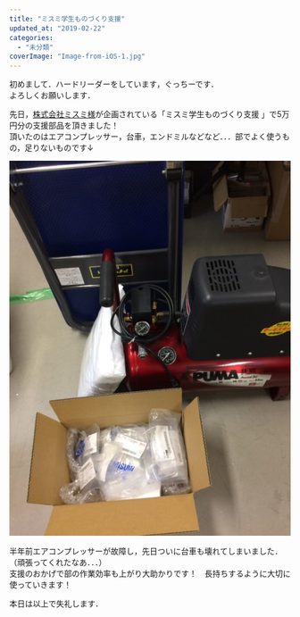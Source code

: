```yaml
---
title: "ミスミ学生ものづくり支援"
updated_at: "2019-02-22"
categories: 
  - "未分類"
coverImage: "Image-from-iOS-1.jpg"
---
```


初めまして．ハードリーダーをしています，ぐっちーです．  
よろしくお願いします．  
  
先日，[株式会社ミスミ様](https://www.misumi.co.jp/)が企画されている「ミスミ学生ものづくり支援 」で5万円分の支援部品を頂きました！  
頂いたのはエアコンプレッサー，台車，エンドミルなどなど．．．部でよく使うもの，足りないものです↓  

![](images/Image-from-iOS-1.jpg)

半年前エアコンプレッサーが故障し，先日ついに台車も壊れてしまいました．（頑張ってくれたなあ．．．）　  
支援のおかげで部の作業効率も上がり大助かりです！　長持ちするように大切に使っていきます！　　　  
  
本日は以上で失礼します．
